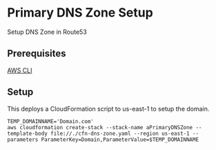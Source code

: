 # Primary DNS Zone Setup
Setup DNS Zone in Route53

## Prerequisites
[AWS CLI](https://docs.aws.amazon.com/cli/latest/reference/)

## Setup
This deploys a CloudFormation script to us-east-1 to setup the domain. 

```
TEMP_DOMAINNAME='Domain.com'
aws cloudformation create-stack --stack-name aPrimaryDNSZone --template-body file://./cfn-dns-zone.yaml --region us-east-1 --parameters ParameterKey=Domain,ParameterValue=$TEMP_DOMAINNAME
```
